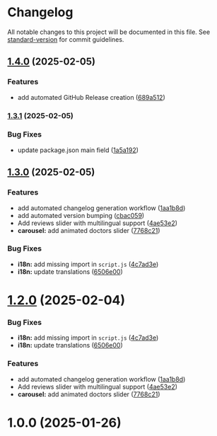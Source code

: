 # Changelog

All notable changes to this project will be documented in this file. See [standard-version](https://github.com/conventional-changelog/standard-version) for commit guidelines.

## [1.4.0](https://github.com/OleksandrZadvornyi/dental-clinic-landing-page/compare/v1.3.1...v1.4.0) (2025-02-05)


### Features

* add automated GitHub Release creation ([689a512](https://github.com/OleksandrZadvornyi/dental-clinic-landing-page/commit/689a512703a421ec63d843b5368e8c99d23b0815))

### [1.3.1](https://github.com/OleksandrZadvornyi/dental-clinic-landing-page/compare/v1.3.0...v1.3.1) (2025-02-05)


### Bug Fixes

* update package.json main field ([1a5a192](https://github.com/OleksandrZadvornyi/dental-clinic-landing-page/commit/1a5a1923f51d5030c7b8ada340665c1387a498ff))

## [1.3.0](https://github.com/OleksandrZadvornyi/dental-clinic-landing-page/compare/v1.0.0...v1.3.0) (2025-02-05)


### Features

* add automated changelog generation workflow ([1aa1b8d](https://github.com/OleksandrZadvornyi/dental-clinic-landing-page/commit/1aa1b8d325893261a67d7d35184aa9c5fcf572bd))
* add automated version bumping ([cbac059](https://github.com/OleksandrZadvornyi/dental-clinic-landing-page/commit/cbac0594534476d331e9c720be3bc3535f20e90f))
* Add reviews slider with multilingual support ([4ae53e2](https://github.com/OleksandrZadvornyi/dental-clinic-landing-page/commit/4ae53e2487b800d8a677aa1b7246d7cfe511d093))
* **carousel:** add animated doctors slider ([7768c21](https://github.com/OleksandrZadvornyi/dental-clinic-landing-page/commit/7768c2192da9c6c8f2dcba700645ffc2241abb44))


### Bug Fixes

* **i18n:** add missing import in `script.js` ([4c7ad3e](https://github.com/OleksandrZadvornyi/dental-clinic-landing-page/commit/4c7ad3e25a6e5a55e6b5f9c79548fa3e067eb949))
* **i18n:** update translations ([6506e00](https://github.com/OleksandrZadvornyi/dental-clinic-landing-page/commit/6506e000e19250de063e88659443e51b407b26ab))

# [1.2.0](https://github.com/OleksandrZadvornyi/dental-clinic-landing-page/compare/v1.0.0...v1.2.0) (2025-02-04)


### Bug Fixes

* **i18n:** add missing import in `script.js` ([4c7ad3e](https://github.com/OleksandrZadvornyi/dental-clinic-landing-page/commit/4c7ad3e25a6e5a55e6b5f9c79548fa3e067eb949))
* **i18n:** update translations ([6506e00](https://github.com/OleksandrZadvornyi/dental-clinic-landing-page/commit/6506e000e19250de063e88659443e51b407b26ab))


### Features

* add automated changelog generation workflow ([1aa1b8d](https://github.com/OleksandrZadvornyi/dental-clinic-landing-page/commit/1aa1b8d325893261a67d7d35184aa9c5fcf572bd))
* Add reviews slider with multilingual support ([4ae53e2](https://github.com/OleksandrZadvornyi/dental-clinic-landing-page/commit/4ae53e2487b800d8a677aa1b7246d7cfe511d093))
* **carousel:** add animated doctors slider ([7768c21](https://github.com/OleksandrZadvornyi/dental-clinic-landing-page/commit/7768c2192da9c6c8f2dcba700645ffc2241abb44))



# 1.0.0 (2025-01-26)
